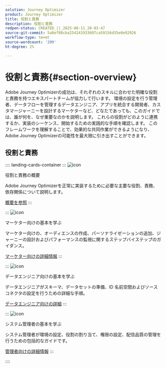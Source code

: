 ```yaml
---
solution: Journey Optimizer
product: Journey Optimizer
title: 役割と責務
description: 役割と責務
redpen-status: CREATED_||_2025-08-11_20-03-47
source-git-commit: 5a8ef88cba254241933607ca59156d35e0e92926
workflow-type: tm+mt
source-wordcount: '209'
ht-degree: 2%

---
```



# 役割と責務{#section-overview}

Adobe Journey Optimizerの成功は、それぞれのスキルに合わせた明確な役割と責務を持つエキスパートチームが協力して行います。 環境の設定を行う管理者、データフローを管理するデータエンジニア、アプリを統合する開発者、カスタマージャーニーを設計するマーケターなど、どなたであっても、このガイドでは、誰が何を、なぜ重要なのかを説明します。 これらの役割がどのように連携するか、実装のシーケンス、開始するための実践的な手順を確認します。 このフレームワークを理解することで、効果的な共同作業ができるようになり、Adobe Journey Optimizerの可能性を最大限に引き出すことができます。

## 役割と責務

:::: landing-cards-container
:::
![icon](https://cdn.experienceleague.adobe.com/icons/book.svg)

役割と責務の概要

Adobe Journey Optimizerを正常に実装するために必要な主要な役割、責務、依存関係について説明します。

[概要を参照](../using/start/quick-start.md)
:::

:::
![icon](https://cdn.experienceleague.adobe.com/icons/bullseye.svg)

マーケター向けの基本を学ぶ

マーケター向けの、オーディエンスの作成、パーソナライゼーションの追加、ジャーニーの設計およびパフォーマンスの監視に関するステップバイステップのガイダンス。

[マーケター向けの詳細情報](../using/start/path/marketer.md)
:::

:::
![icon](https://cdn.experienceleague.adobe.com/icons/code-branch.svg)

データエンジニア向けの基本を学ぶ

データエンジニアがスキーマ、データセットの準備、ID 名前空間およびソースコネクタの設定を行うための詳細な手順。

[データエンジニア向けの詳細](../using/start/path/data-engineer.md)
:::

:::
![icon](https://cdn.experienceleague.adobe.com/icons/gear.svg)

システム管理者の基本を学ぶ

システム管理者が環境の設定、役割の割り当て、権限の設定、配信品質の管理を行うための包括的なガイドです。

[管理者向けの詳細情報](../using/start/path/administrator.md)
:::

::::

